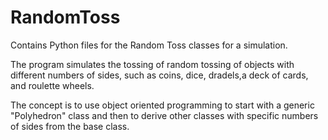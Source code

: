 # RandomToss

Contains Python files for the Random Toss classes for a simulation.

The program simulates the tossing of random tossing of objects with different numbers of sides, such as coins, dice, dradels,a deck of cards, and roulette wheels.  

The concept is to use object oriented programming to start with a generic "Polyhedron" class and then to derive other classes with specific numbers of sides from the base class.
